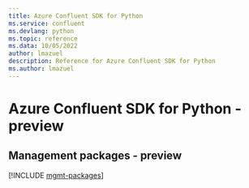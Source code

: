 ```yaml
---
title: Azure Confluent SDK for Python
ms.service: confluent
ms.devlang: python
ms.topic: reference
ms.data: 10/05/2022
author: lmazuel
description: Reference for Azure Confluent SDK for Python
ms.author: lmazuel
---
```

# Azure Confluent SDK for Python - preview

## Management packages - preview
[!INCLUDE [mgmt-packages](confluent-mgmt-index.md)]